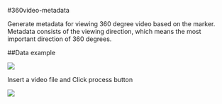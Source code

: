 #360video-metadata

Generate metadata for viewing 360 degree video based on the marker. Metadata consists of the viewing direction, which means the most important direction of 360 degrees.

 

##Data example

![](https://github.com/se0kjun/360video-metadata/blob/master/screenshots/fig2.PNG?raw=true)

Insert a video file and Click process button

![](https://github.com/se0kjun/360video-metadata/blob/master/screenshots/fig.PNG?raw=true)
